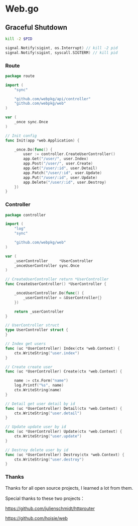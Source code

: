 # Web.go

## Graceful Shutdown

```bash
kill -2 $PID
```

```go
signal.Notify(sigint, os.Interrupt) // kill -2 pid
signal.Notify(sigint, syscall.SIGTERM) // kill pid
```
### Route
```go
package route

import (
	"sync"

	"github.com/webpkg/api/controller"
	"github.com/webpkg/web"
)

var (
	_once sync.Once
)

// Init config
func Init(app *web.Application) {

	_once.Do(func() {
		user := controller.CreateUserController()
		app.Get("/user/", user.Index)
		app.Post("/user/", user.Create)
		app.Get("/user/:id", user.Detail)
		app.Patch("/user/:id", user.Update)
		app.Put("/user/:id", user.Update)
		app.Delete("/user/:id", user.Destroy)
	})
}

```

### Controller
```go
package controller

import (
	"log"
	"sync"

	"github.com/webpkg/web"
)

var (
	_userController     *UserController
	_onceUserController sync.Once
)

// CreateUserController return *UserController
func CreateUserController() *UserController {

	_onceUserController.Do(func() {
		_userController = &UserController{}
	})

	return _userController
}

// UserController struct
type UserController struct {
}

// Index get users
func (uc *UserController) Index(ctx *web.Context) {
	ctx.WriteString("user.index")
}

// Create create user
func (uc *UserController) Create(ctx *web.Context) {

	name := ctx.Form("name")
	log.Printf("%s", name)
	ctx.WriteString(name)
}

// Detail get user detail by id
func (uc *UserController) Detail(ctx *web.Context) {
	ctx.WriteString("user.detail")
}

// Update update user by id
func (uc *UserController) Update(ctx *web.Context) {
	ctx.WriteString("user.update")
}

// Destroy delete user by id
func (uc *UserController) Destroy(ctx *web.Context) {
	ctx.WriteString("user.destroy")
}

```
### Thanks
Thanks for all open source projects, I learned a lot from them.

Special thanks to these two projects：

https://github.com/julienschmidt/httprouter

https://github.com/hoisie/web